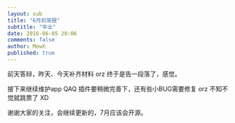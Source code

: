 ```yaml
---
layout: sub
title: "6月初简报"
subtitle: "毕业"
date: 2016-06-05 20:06
comments: false
author: MewX
published: true
---
```


前天答辩，昨天、今天补齐材料 orz 终于是告一段落了，感觉。

接下来继续维护app QAQ 插件要稍微完善下，还有些小BUG需要修复 orz 不知不觉就跳票了 XD

谢谢大家的关注，会继续更新的，7月应该会开源。
